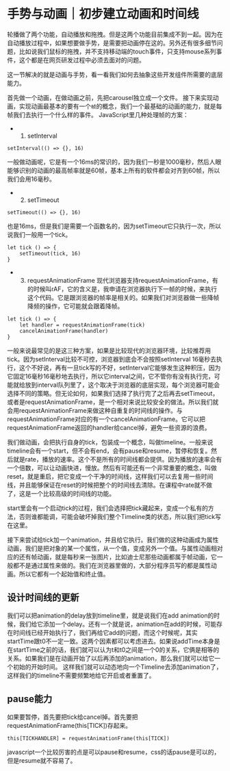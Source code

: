 # 手势与动画｜初步建立动画和时间线

轮播做了两个功能，自动播放和拖拽。但是这两个功能目前集成不到一起。因为在自动播放过程中，如果想要做手势，是需要把动画停在这的。另外还有很多细节问题，比如说我们鼠标的拖拽，并不支持移动端的touch事件，只支持mouse系列事件，这个都是在网页研发过程中必须去面对的问题。

这一节解决的就是动画与手势，看一看我们如何去抽象这些开发组件所需要的底层能力。

首先做一个动画，在做动画之前，先把carousel独立成一个文件。
接下来实现动画，实现动画最基本的要有一个`帧`的概念，我们一个最基础的动画的能力，就是每帧我们去执行一个什么样的事件。
JavaScript里几种处理帧的方案：
- 1. setInterval
```
setInterval(() => {}, 16)
```
一般做动画呢，它是有一个16ms的常识的，因为我们一秒是1000毫秒，然后人眼能够识别的动画的最高帧率就是60帧，基本上所有的软件都会对齐到60帧，所以我们会用16毫秒。

- 2. setTimeout
```
setTimeout(() => {}, 16)
```
也是16ms，但是我们是需要一个函数名的，因为setTimeout它只执行一次，所以说我们一般用一个tick。
``` 
let tick () => {
    setTimeout(tick, 16)
}
```
- 3. requestAnimationFrame
现代浏览器支持requestAnimationFrame，有的时候叫rAF，它的含义是，我申请在浏览器执行下一帧的时候，来执行这个代码。它是跟浏览器的帧率是相关的。如果我们对浏览器做一些降帧降频的操作，它可能就会跟着降帧。
``` 
let tick () => {
    let handler = requestAnimationFrame(tick)
    cancelAnimationFrame(handler)
}
```
一般来说最常见的是这三种方案，如果是比较现代的浏览器环境，比较推荐用tick。因为setInterval比较不可控，浏览器到底会不会按照setInterval 16毫秒去执行，这个不好说，再有一旦tick写的不好，setInterval它能够发生这种积压，因为它固定16毫秒16毫秒地去执行，所以它interval之间，它不管你有没有执行完，可能就给放到interval队列里了，这个取决于浏览器的底层实现，每个浏览器可能会选择不同的策略。但无论如何，如果我们选择了执行完了之后再去setTimeout，或者是requestAnimationFrame，是一个相对来说比较安全的做法。所以我们就会用requestAnimationFrame来做这种自重复的时间线的操作。与requestAnimationFrame对应的有一个cancelAnimationFrame。它可以把requestAnimationFrame返回的handler给cancel掉，避免一些资源的浪费。

我们做动画，会把执行自身的tick，包装成一个概念，叫做timeline。一般来说timeline会有一个start，但不会有end，会有pause和resume，暂停和恢复。然后就是rate，播放的速率。这个不是所有的时间线都会提供。因为播放的速率会有一个倍数，可以让动画快进，慢放。然后有可能还有一个非常重要的概念，叫做reset，就是重启，把它变成一个干净的时间线，这样我们可以去复用一些时间线，并且能够保证在reset的时候把整个的时间线去清除。在课程中rate就不做了，这是一个比较高级的时间线的功能。

start里会有一个启动tick的过程，我们会选择把tick藏起来，变成一个私有的方法，否则谁都能调，可能会破坏掉我们整个Timeline类的状态，所以我们把tick写在这里。


接下来尝试给tick加一个animation，并且给它执行。我们做的这种动画成为属性动画，我们是把对象的某一个属性，从一个值，变成另外一个值。与属性动画相对应的还有帧动画，就是每秒来一张图片，比如迪士尼那些动画都属于帧动画，它一般都不是通过属性来做的。我们在浏览器里做的，大部分程序员写的都是属性动画。所以它都有一个起始值和终止值。

## 设计时间线的更新
我们可以把animation的delay放到timeline里，就是说我们在add animation的时候，我们给它添加一个delay。还有一个就是说，animation在add的时候，可能存在时间线已经开始执行了，我们再给它add的问题，而这个时候呢，其实startTime跟t0不一定一致。这两个因素都可以考虑进去。如果说addTime本身是在startTime之前的话，我们就可以认为t和t0之间是一个0的关系，它俩是相等的关系。如果我们是在动画开始了以后再添加的animation，那么我们就可以给它一个初始的开始时间。 
这样我们就可以动态地向一个Timeline去添加animation了，这样我们的timeline不需要频繁地给它开启或者重置了。

## pause能力
如果要暂停，首先要把tick给cancel掉。首先要把requestAnimationFrame(this[TICK])存起来。
```
this[TICKHANDLER] = requestAnimationFrame(this[TICK])
```

javascript一个比较厉害的点是可以pause和resume，css的话pause是可以的，但是resume就不容易了。
